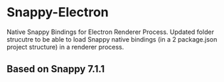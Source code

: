 # Snappy-Electron
Native Snappy Bindings for Electron Renderer Process.
Updated folder strucutre to be able to load Snappy native bindings (in a 2 package.json project structure) in a renderer process.

## Based on Snappy 7.1.1
